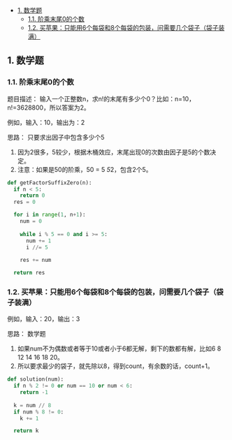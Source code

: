 - [1. 数学题](#1-数学题)
  - [1.1. 阶乘末尾0的个数](#11-阶乘末尾0的个数)
  - [1.2. 买苹果：只能用6个每袋和8个每袋的包装，问需要几个袋子（袋子装满）](#12-买苹果只能用6个每袋和8个每袋的包装问需要几个袋子袋子装满)

## 1. 数学题

### 1.1. 阶乘末尾0的个数

题目描述：
输入一个正整数n，求n!的末尾有多少个0？比如：n=10，n!=3628800，所以答案为2。

例如，输入：10，输出为：2

思路：
只要求出因子中包含多少个5
1. 因为2很多，5较少，根据木桶效应，末尾出现0的次数由因子是5的个数决定。
2. 注意：如果是50的阶乘，50 = 5 *5*2，包含2个5。


```python
def getFactorSuffixZero(n):
  if n < 5:
    return 0
  res = 0

  for i in range(1, n+1):
    num = 0
    
    while i % 5 == 0 and i >= 5:
      num += 1
      i //= 5
    
    res += num

  return res
```

### 1.2. 买苹果：只能用6个每袋和8个每袋的包装，问需要几个袋子（袋子装满）
 
例如，输入：20，输出：3

思路： 
数学题
1. 如果num不为偶数或者等于10或者小于6都无解，剩下的数都有解，比如6 8 12 14 16 18 20。
2. 所以要求最少的袋子，就先除以8，得到count，有余数的话，count+1。


```python
def solution(num):
  if n % 2 != 0 or num == 10 or num < 6:
    return -1
  
  k = num // 8
  if num % 8 != 0:
    k += 1

  return k
```